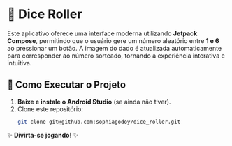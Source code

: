 # 🎲 **Dice Roller**  
Este aplicativo oferece uma interface moderna utilizando **Jetpack Compose**, permitindo que o usuário gere um número aleatório entre **1 e 6** ao pressionar um botão. A imagem do dado é atualizada automaticamente para corresponder ao número sorteado, tornando a experiência interativa e intuitiva.  

## 📲 Como Executar o Projeto

1. **Baixe e instale o Android Studio** (se ainda não tiver).
2. Clone este repositório:
   ```sh
   git clone git@github.com:sophiagodoy/dice_roller.git

✨ **Divirta-se jogando!** ✨  
